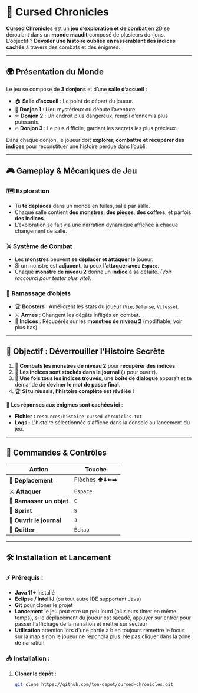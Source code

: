 # 🏰 Cursed Chronicles

**Cursed Chronicles** est un **jeu d’exploration et de combat** en 2D se déroulant dans un **monde maudit** composé de plusieurs donjons.  
L'objectif ? **Dévoiler une histoire oubliée en rassemblant des indices cachés** à travers des combats et des énigmes.  

---

## 🌍 **Présentation du Monde**

Le jeu se compose de **3 donjons** et d’une **salle d’accueil** :  

- 🏠 **Salle d’accueil** : Le point de départ du joueur.  
- 🏰 **Donjon 1** : Lieu mystérieux où débute l’aventure.  
- ⚰️ **Donjon 2** : Un endroit plus dangereux, rempli d’ennemis plus puissants.  
- 🔥 **Donjon 3** : Le plus difficile, gardant les secrets les plus précieux.  

Dans chaque donjon, le joueur doit **explorer, combattre et récupérer des indices** pour reconstituer une histoire perdue dans l’oubli.  

---

## 🎮 **Gameplay & Mécaniques de Jeu**  

### 🗺 **Exploration**
- Tu **te déplaces** dans un monde en tuiles, salle par salle.  
- Chaque salle contient **des monstres**, **des pièges**, **des coffres**, et parfois **des indices**.  
- L’exploration se fait via une narration dynamique affichée à chaque changement de salle.  

### ⚔️ **Système de Combat**
- Les **monstres** peuvent **se déplacer et attaquer** le joueur.  
- Si un monstre est **adjacent**, tu peux **l’attaquer avec `Espace`**.  
- Chaque **monstre de niveau 2** donne un **indice** à sa défaite. *(Voir raccourci pour tester plus vite)*.  

### 🎁 **Ramassage d’objets**
- 🏆 **Boosters** : Améliorent les stats du joueur (`Vie`, `Défense`, `Vitesse`).  
- ⚔️ **Armes** : Changent les dégâts infligés en combat.  
- 📜 **Indices** : Récupérés sur les **monstres de niveau 2** (modifiable, voir plus bas).  

---

## 🔑 **Objectif : Déverrouiller l’Histoire Secrète**
1. 🏹 **Combats les monstres de niveau 2** pour **récupérer des indices**.  
2. 📖 **Les indices sont stockés dans le journal** (`J` pour ouvrir).  
3. 🧩 **Une fois tous les indices trouvés**, une **boîte de dialogue** apparaît et te demande de **deviner le mot de passe final**.  
4. 🏆 **Si tu réussis, l’histoire complète est révélée !**  

📂 **Les réponses aux énigmes sont cachées ici** :  
- **Fichier :** `resources/histoire-cursed-chronicles.txt`  
- **Logs :** L'histoire sélectionnée s'affiche dans la console au lancement du jeu.  

---

## 🏹 **Commandes & Contrôles**  

| Action               | Touche          |
|----------------------|----------------|
| 🏃 **Déplacement**   | Flèches ⬆️⬇️⬅️➡️ |
| ⚔️ **Attaquer**      | `Espace`        |
| 🎁 **Ramasser un objet** | `C`         |
| 🏃 **Sprint**        | `S`             |
| 📖 **Ouvrir le journal** | `J`        |
| 🛑 **Quitter**       | `Échap`         |

---

## 🛠 **Installation et Lancement**

### ⚡ **Prérequis :**
- **Java 11+** installé  
- **Eclipse / IntelliJ** (ou tout autre IDE supportant Java)  
- **Git** pour cloner le projet
- **Lancement** le jeu peut etre un peu lourd (plusieurs timer en même temps), si le déplacement du joueur est sacadé, appuyer sur entrer pour passer l'affichage de la narration et mettre sur secteur
- **Utilisation** attention lors d'une partie à bien toujours remettre le focus sur la map sinon le joueur ne répondra plus. Ne pas cliquer dans la zone de narration

### 📥 **Installation :**
1. **Cloner le dépôt** :
   ```sh
   git clone https://github.com/ton-depot/cursed-chronicles.git
